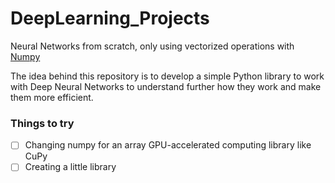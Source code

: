# DeepLearning_Projects

Neural Networks from scratch, only using vectorized operations with [Numpy](https://numpy.org/)

The idea behind this repository is to develop a simple Python library to work with Deep Neural Networks to understand
further how they work and make them more efficient.

### Things to try

- [ ] Changing numpy for an array GPU-accelerated computing library like CuPy
- [ ] Creating a little library
